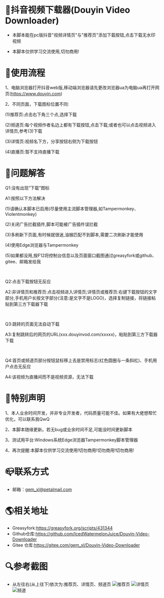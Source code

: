 # 🎯抖音视频下载器(Douyin Video Downloader)
* 本脚本能在pc版抖音"视频详情页"与"推荐页"添加下载按钮,点击下载无水印视频

* 本脚本仅供学习交流使用,切勿商用!

# 📖使用流程
1、电脑浏览器打开抖音web版,移动端浏览器请先更改浏览器ua为电脑ua再打开网页(https://www.douyin.com)

2、不同页面，下载图标位置不同:

(1)推荐页:点击右下角三个点,选择下载

(2)频道页:每个视频作者名边上都有下载按钮,点击下载;或者也可以点击视频进入详情页,参考(3)下载

(3)详情页:视频名下方，分享按钮右侧为下载按钮

(4)直播页:暂不支持直播下载

# 💊问题解答
Q1:没有出现“下载”图标

A1:按照以下方法解决

(1)请确认本脚本已启用(尽量使用主流脚本管理器,如Tampermonkey、Violentmonkey)

(2)关闭广告拦截插件,脚本可能被广告插件误拦截

(3)多刷新下页面,有时候就很迷,油猴匹配不到脚本,需要二次刷新才能使用

(4)使用Edge浏览器与Tampermonkey

(5)如果都没用,按F12将控制台信息以及页面窗口截图通过greasyfork或github、gitee、邮箱发给我

<br>

Q2:点击下载按钮无反应

A2:非详情页和推荐页:点击视频进入详情页;详情页或推荐页:右键下载按钮的文字部分,手机用户长按文字部分(注意:是文字不是LOGO)，选择复制链接，将链接粘贴到第三方下载器下载

<br>


Q3:跳转的页面无法自动下载

A3:复制跳转后的网页的URL(xxx.douyinvod.com/xxxxx)，粘贴到第三方下载器下载

<br>


Q4:首页或频道页部分按钮鼠标移上去是禁用标志(红色圆圈与一条斜杠)、手机用户点击无反应

A4:该视频为直播间而不是视频资源，无法下载

# 🔔特别声明
1、本人业余时间开发，并非专业开发者，代码质量可能不佳。如果有大佬想帮忙优化，可以联系我QwQ

2、本脚本随缘更新。若无bug或业余时间不足,可能没时间更新脚本

3、测试用平台:Windows系统Edge浏览器Tampermonkey脚本管理器

4、再次提醒:本脚本仅供学习交流使用!切勿商用!切勿商用!切勿商用!

# 📪联系方式
* 邮箱：gem_xl@petalmail.com

# 🌎相关地址
* Greasyfork:https://greasyfork.org/scripts/431344
* Github仓库:https://github.com/IcedWatermelonJuice/Douyin-Video-Downloader
* Gitee 仓库:https://gitee.com/gem_xl/Douyin-Video-Downloader

# 🔍参考截图
* 从左往右(从上往下)依次为:推荐页、详情页、频道页
![推荐页](https://user-images.githubusercontent.com/87429695/130788855-0a08659d-bce2-412c-ae24-bff209fbb33d.png)
![详情页](https://user-images.githubusercontent.com/87429695/130788874-be412740-a314-4616-8a86-5e9fad8b9889.png)
![频道](https://user-images.githubusercontent.com/87429695/130845639-ad4afe36-f594-4d3b-9994-bd5e2881a7b8.png)

